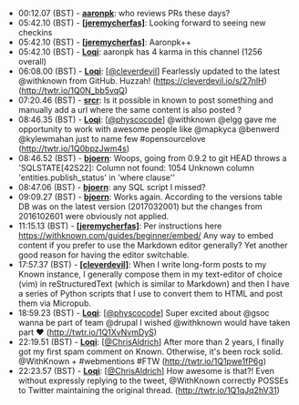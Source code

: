 * <a id="00:12.07">00:12.07 (BST)</a> - __[aaronpk](https://github.com/aaronpk)__: who reviews PRs these days?
* <a id="05:42.10">05:42.10 (BST)</a> - __[[jeremycherfas]](https://github.com/[jeremycherfas])__: Looking forward to seeing new checkins
* <a id="05:42.10">05:42.10 (BST)</a> - __[[jeremycherfas]](https://github.com/[jeremycherfas])__: Aaronpk++
* <a id="05:42.10">05:42.10 (BST)</a> - __[Loqi](https://github.com/Loqi)__: aaronpk has 4 karma in this channel (1256 overall)
* <a id="06:08.00">06:08.00 (BST)</a> - __[Loqi](https://github.com/Loqi)__: [<a href="https://twitter.com/cleverdevil">@cleverdevil</a>] Fearlessly updated to the latest @withknown from GitHub. Huzzah! (https://cleverdevil.io/s/27nlH) (http://twtr.io/1Q0N_bb5vqQ)
* <a id="07:20.46">07:20.46 (BST)</a> - __[srcr](https://github.com/srcr)__: Is it possible in known to post something and manually add a url where the same content is also posted ?
* <a id="08:46.35">08:46.35 (BST)</a> - __[Loqi](https://github.com/Loqi)__: [<a href="https://twitter.com/physcocode">@physcocode</a>] @withknown @elgg gave me opportunity to work with awesome people like @mapkyca @benwerd @kylewmahan just to name few #opensourcelove (http://twtr.io/1Q0bpzJwm4s)
* <a id="08:46.52">08:46.52 (BST)</a> - __[bjoern](https://github.com/bjoern)__: Woops, going from 0.9.2 to git HEAD throws a 'SQLSTATE[42S22]: Column not found: 1054 Unknown column 'entities.publish_status' in 'where clause''
* <a id="08:47.06">08:47.06 (BST)</a> - __[bjoern](https://github.com/bjoern)__: any SQL script I missed?
* <a id="09:09.27">09:09.27 (BST)</a> - __[bjoern](https://github.com/bjoern)__: Works again. According to the versions table DB was on the latest version (2017032001) but the changes from 2016102601 were obviously not applied.
* <a id="11:15.13">11:15.13 (BST)</a> - __[[jeremycherfas]](https://github.com/[jeremycherfas])__: Per instructions here https://withknown.com/guides/beginner/embed/ Any way to embed content if you prefer to use the Markdown editor generally? Yet another good reason for having the editor switchable.
* <a id="17:57.37">17:57.37 (BST)</a> - __[[cleverdevil]](https://github.com/[cleverdevil])__: When I write long-form posts to my Known instance, I generally compose them in my text-editor of choice (vim) in reStructuredText (which is similar to Markdown) and then I have a series of Python scripts that I use to convert them to HTML and post them via Micropub.
* <a id="18:59.23">18:59.23 (BST)</a> - __[Loqi](https://github.com/Loqi)__: [<a href="https://twitter.com/physcocode">@physcocode</a>] Super excited about @gsoc wanna be part of team @drupal I wished @withknown would have taken part ❤️ (http://twtr.io/1Q1XvNvmDyS)
* <a id="22:19.51">22:19.51 (BST)</a> - __[Loqi](https://github.com/Loqi)__: [<a href="https://twitter.com/ChrisAldrich">@ChrisAldrich</a>] After more than 2 years, I finally got my first spam comment on Known. Otherwise, it's been rock solid. @WithKnown + #webmentions #FTW (http://twtr.io/1Q1pwe1fP6g)
* <a id="22:23.57">22:23.57 (BST)</a> - __[Loqi](https://github.com/Loqi)__: [<a href="https://twitter.com/ChrisAldrich">@ChrisAldrich</a>] How awesome is that?! Even without expressly replying to the tweet, @WithKnown correctly POSSEs to Twitter maintaining the original thread. (http://twtr.io/1Q1qJq2hV31)
